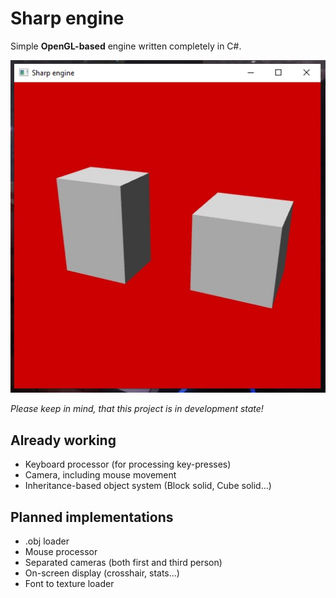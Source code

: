 # Sharp engine #

Simple **OpenGL-based** engine written completely in C#.

![Screenshot-01](Images/img01.jpg?raw=true "Screenshot-01")

*Please keep in mind, that this project is in development state!* 

## Already working ##

* Keyboard processor (for processing key-presses)
* Camera, including mouse movement
* Inheritance-based object system (Block solid, Cube solid...) 

## Planned implementations ##

* .obj loader
* Mouse processor
* Separated cameras (both first and third person)
* On-screen display (crosshair, stats...)
* Font to texture loader
